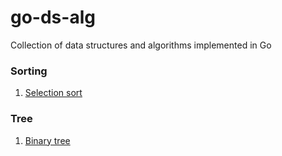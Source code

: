 # go-ds-alg
Collection of data structures and algorithms implemented in Go

### Sorting
1. [Selection sort](sorting/selection.go)
### Tree
1. [Binary tree](tree/binary_tree.go)
